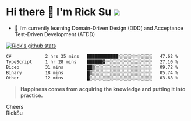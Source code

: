 # Hi there 👋 I'm Rick Su ![](https://komarev.com/ghpvc/?username=ricksu978)
<!--
**ricksu978/ricksu978** is a ✨ _special_ ✨ repository because its `README.md` (this file) appears on your GitHub profile.

Here are some ideas to get you started:

- 🔭 I’m currently working on ...
-->
- 🌱 I’m currently learning Domain-Driven Design (DDD) and Acceptance Test-Driven Development (ATDD)
<!--
- 👯 I’m looking to collaborate on ...
- 🤔 I’m looking for help with ...
- 💬 Ask me about ...
- 📫 How to reach me: ...
- 😄 Pronouns: ...
- ⚡ Fun fact: ...
-->
[![Rick's github stats](https://github-readme-stats.vercel.app/api?username=ricksu978&theme=dark)](https://github.com/ricksu978/ricksu978)

<!--START_SECTION:waka-->

```txt
C#             2 hrs 35 mins   ████████████░░░░░░░░░░░░░   47.62 %
TypeScript     1 hr 28 mins    ██████▓░░░░░░░░░░░░░░░░░░   27.10 %
Bicep          31 mins         ██▒░░░░░░░░░░░░░░░░░░░░░░   09.72 %
Binary         18 mins         █▒░░░░░░░░░░░░░░░░░░░░░░░   05.74 %
Other          12 mins         █░░░░░░░░░░░░░░░░░░░░░░░░   03.68 %
```

<!--END_SECTION:waka-->

> **Happiness comes from acquiring the knowledge and putting it into practice.**

Cheers  
RickSu 
